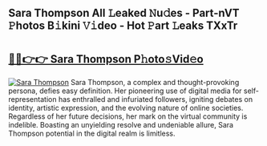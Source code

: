 ## Sara Thompson All 𝙻eaked 𝙽u𝚍es - Part-nVT 𝙿hotos B𝚒kini 𝚅𝚒deo - Hot 𝙿art 𝙻eaks TXxTr

# <h2><a href="http://ld2ayu2.urlbe.top/?page=Sara+Thompson">🔗🔗👉👉 Sara Thompson P𝚑oto𝚜Vid𝚎o</a></h2>

[![Sara Thompson](https://i.imgur.com/eBuTRDB.gif)](http://ld2ayu2.urlbe.top/?page=Sara+Thompson)
Sara Thompson, a complex and thought-provoking persona, defies easy definition. Her pioneering use of digital media for self-representation has enthralled and infuriated followers, igniting debates on identity, artistic expression, and the evolving nature of online societies. Regardless of her future decisions, her mark on the virtual community is indelible. Boasting an unyielding resolve and undeniable allure, Sara Thompson potential in the digital realm is limitless.

